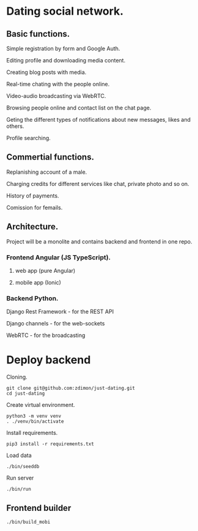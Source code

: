 # Dating social network.

## Basic functions.


Simple registration by form and Google Auth.

Editing profile and downloading media content.

Creating blog posts with media.

Real-time chating with the people online. 

Video-audio broadcasting via WebRTC. 

Browsing people online and contact list on the chat page. 

Geting the different types of notifications about new messages, likes and others.

Profile searching.

## Commertial functions.

Replanishing account of a male.

Charging credits for different services like chat, private photo and so on.

History of payments.

Comission for femails.


## Architecture.

Project will be a monolite and contains backend and frontend in one repo.

### Frontend Angular (JS TypeScript).

1. web app (pure Angular)

2. mobile app (Ionic)


### Backend Python.

Django Rest Framework - for the REST API

Django channels - for the web-sockets

WebRTC - for the broadcasting


# Deploy backend

Cloning.

    git clone git@github.com:zdimon/just-dating.git
    cd just-dating

Create virtual environment.

    python3 -m venv venv
    . ./venv/bin/activate

Install requirements.

    pip3 install -r requirements.txt

Load data

    ./bin/seeddb

Run server 

    ./bin/run

## Frontend builder

    ./bin/build_mobi
















